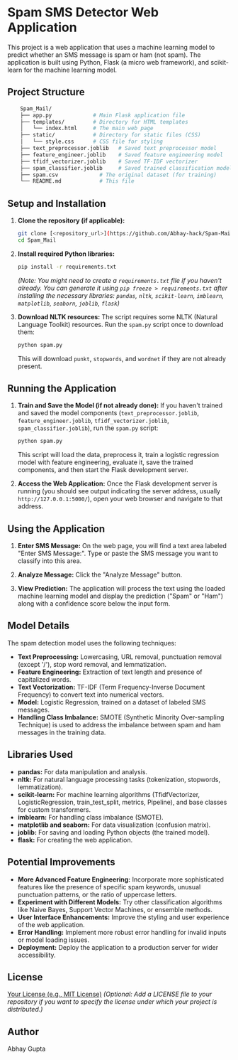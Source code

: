 # Spam SMS Detector Web Application

This project is a web application that uses a machine learning model to predict whether an SMS message is spam or ham (not spam). The application is built using Python, Flask (a micro web framework), and scikit-learn for the machine learning model.

## Project Structure
```bash
    Spam_Mail/
    ├── app.py             # Main Flask application file
    ├── templates/         # Directory for HTML templates
    │   └── index.html     # The main web page
    ├── static/            # Directory for static files (CSS)
    │   └── style.css      # CSS file for styling
    ├── text_preprocessor.joblib   # Saved text preprocessor model
    ├── feature_engineer.joblib    # Saved feature engineering model
    ├── tfidf_vectorizer.joblib    # Saved TF-IDF vectorizer
    ├── spam_classifier.joblib     # Saved trained classification model
    ├── spam.csv             # The original dataset (for training)
    └── README.md            # This file    
```

## Setup and Installation

1.  **Clone the repository (if applicable):**
    ```bash
    git clone [<repository_url>](https://github.com/Abhay-hack/Spam-Mail.git)
    cd Spam_Mail
    ```

2.  **Install required Python libraries:**
    ```bash
    pip install -r requirements.txt
    ```
    *(Note: You might need to create a `requirements.txt` file if you haven't already. You can generate it using `pip freeze > requirements.txt` after installing the necessary libraries: `pandas`, `nltk`, `scikit-learn`, `imblearn`, `matplotlib`, `seaborn`, `joblib`, `flask`)*

3.  **Download NLTK resources:**
    The script requires some NLTK (Natural Language Toolkit) resources. Run the `spam.py` script once to download them:
    ```bash
    python spam.py
    ```
    This will download `punkt`, `stopwords`, and `wordnet` if they are not already present.

## Running the Application

1.  **Train and Save the Model (if not already done):**
    If you haven't trained and saved the model components (`text_preprocessor.joblib`, `feature_engineer.joblib`, `tfidf_vectorizer.joblib`, `spam_classifier.joblib`), run the `spam.py` script:
    ```bash
    python spam.py
    ```
    This script will load the data, preprocess it, train a logistic regression model with feature engineering, evaluate it, save the trained components, and then start the Flask development server.

2.  **Access the Web Application:**
    Once the Flask development server is running (you should see output indicating the server address, usually `http://127.0.0.1:5000/`), open your web browser and navigate to that address.

## Using the Application

1.  **Enter SMS Message:** On the web page, you will find a text area labeled "Enter SMS Message:". Type or paste the SMS message you want to classify into this area.

2.  **Analyze Message:** Click the "Analyze Message" button.

3.  **View Prediction:** The application will process the text using the loaded machine learning model and display the prediction ("Spam" or "Ham") along with a confidence score below the input form.

## Model Details

The spam detection model uses the following techniques:

* **Text Preprocessing:** Lowercasing, URL removal, punctuation removal (except '/'), stop word removal, and lemmatization.
* **Feature Engineering:** Extraction of text length and presence of capitalized words.
* **Text Vectorization:** TF-IDF (Term Frequency-Inverse Document Frequency) to convert text into numerical vectors.
* **Model:** Logistic Regression, trained on a dataset of labeled SMS messages.
* **Handling Class Imbalance:** SMOTE (Synthetic Minority Over-sampling Technique) is used to address the imbalance between spam and ham messages in the training data.

## Libraries Used

* **pandas:** For data manipulation and analysis.
* **nltk:** For natural language processing tasks (tokenization, stopwords, lemmatization).
* **scikit-learn:** For machine learning algorithms (TfidfVectorizer, LogisticRegression, train\_test\_split, metrics, Pipeline), and base classes for custom transformers.
* **imblearn:** For handling class imbalance (SMOTE).
* **matplotlib and seaborn:** For data visualization (confusion matrix).
* **joblib:** For saving and loading Python objects (the trained model).
* **flask:** For creating the web application.

## Potential Improvements

* **More Advanced Feature Engineering:** Incorporate more sophisticated features like the presence of specific spam keywords, unusual punctuation patterns, or the ratio of uppercase letters.
* **Experiment with Different Models:** Try other classification algorithms like Naive Bayes, Support Vector Machines, or ensemble methods.
* **User Interface Enhancements:** Improve the styling and user experience of the web application.
* **Error Handling:** Implement more robust error handling for invalid inputs or model loading issues.
* **Deployment:** Deploy the application to a production server for wider accessibility.

## License

[Your License (e.g., MIT License)](LICENSE) *(Optional: Add a LICENSE file to your repository if you want to specify the license under which your project is distributed.)*

## Author

Abhay Gupta
